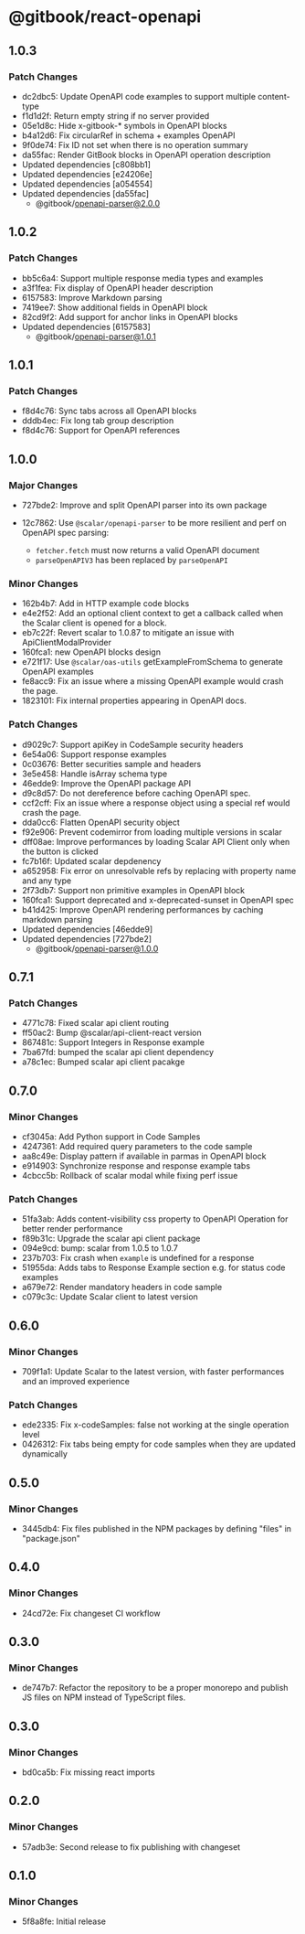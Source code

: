 # @gitbook/react-openapi

## 1.0.3

### Patch Changes

-   dc2dbc5: Update OpenAPI code examples to support multiple content-type
-   f1d1d2f: Return empty string if no server provided
-   05e1d8c: Hide x-gitbook-\* symbols in OpenAPI blocks
-   b4a12d6: Fix circularRef in schema + examples OpenAPI
-   9f0de74: Fix ID not set when there is no operation summary
-   da55fac: Render GitBook blocks in OpenAPI operation description
-   Updated dependencies [c808bb1]
-   Updated dependencies [e24206e]
-   Updated dependencies [a054554]
-   Updated dependencies [da55fac]
    -   @gitbook/openapi-parser@2.0.0

## 1.0.2

### Patch Changes

-   bb5c6a4: Support multiple response media types and examples
-   a3f1fea: Fix display of OpenAPI header description
-   6157583: Improve Markdown parsing
-   7419ee7: Show additional fields in OpenAPI block
-   82cd9f2: Add support for anchor links in OpenAPI blocks
-   Updated dependencies [6157583]
    -   @gitbook/openapi-parser@1.0.1

## 1.0.1

### Patch Changes

-   f8d4c76: Sync tabs across all OpenAPI blocks
-   dddb4ec: Fix long tab group description
-   f8d4c76: Support for OpenAPI references

## 1.0.0

### Major Changes

-   727bde2: Improve and split OpenAPI parser into its own package
-   12c7862: Use `@scalar/openapi-parser` to be more resilient and perf on OpenAPI spec parsing:

    -   `fetcher.fetch` must now returns a valid OpenAPI document
    -   `parseOpenAPIV3` has been replaced by `parseOpenAPI`

### Minor Changes

-   162b4b7: Add in HTTP example code blocks
-   e4e2f52: Add an optional client context to get a callback called when the Scalar client is opened for a block.
-   eb7c22f: Revert scalar to 1.0.87 to mitigate an issue with ApiClientModalProvider
-   160fca1: new OpenAPI blocks design
-   e721f17: Use `@scalar/oas-utils` getExampleFromSchema to generate OpenAPI examples
-   fe8acc9: Fix an issue where a missing OpenAPI example would crash the page.
-   1823101: Fix internal properties appearing in OpenAPI docs.

### Patch Changes

-   d9029c7: Support apiKey in CodeSample security headers
-   6e54a06: Support response examples
-   0c03676: Better securities sample and headers
-   3e5e458: Handle isArray schema type
-   46edde9: Improve the OpenAPI package API
-   d9c8d57: Do not dereference before caching OpenAPI spec.
-   ccf2cff: Fix an issue where a response object using a special ref would crash the page.
-   dda0cc6: Flatten OpenAPI security object
-   f92e906: Prevent codemirror from loading multiple versions in scalar
-   dff08ae: Improve performances by loading Scalar API Client only when the button is clicked
-   fc7b16f: Updated scalar depdenency
-   a652958: Fix error on unresolvable refs by replacing with property name and any type
-   2f73db7: Support non primitive examples in OpenAPI block
-   160fca1: Support deprecated and x-deprecated-sunset in OpenAPI spec
-   b41d425: Improve OpenAPI rendering performances by caching markdown parsing
-   Updated dependencies [46edde9]
-   Updated dependencies [727bde2]
    -   @gitbook/openapi-parser@1.0.0

## 0.7.1

### Patch Changes

-   4771c78: Fixed scalar api client routing
-   ff50ac2: Bump @scalar/api-client-react version
-   867481c: Support Integers in Response example
-   7ba67fd: bumped the scalar api client dependency
-   a78c1ec: Bumped scalar api client pacakge

## 0.7.0

### Minor Changes

-   cf3045a: Add Python support in Code Samples
-   4247361: Add required query parameters to the code sample
-   aa8c49e: Display pattern if available in parmas in OpenAPI block
-   e914903: Synchronize response and response example tabs
-   4cbcc5b: Rollback of scalar modal while fixing perf issue

### Patch Changes

-   51fa3ab: Adds content-visibility css property to OpenAPI Operation for better render performance
-   f89b31c: Upgrade the scalar api client package
-   094e9cd: bump: scalar from 1.0.5 to 1.0.7
-   237b703: Fix crash when `example` is undefined for a response
-   51955da: Adds tabs to Response Example section e.g. for status code examples
-   a679e72: Render mandatory headers in code sample
-   c079c3c: Update Scalar client to latest version

## 0.6.0

### Minor Changes

-   709f1a1: Update Scalar to the latest version, with faster performances and an improved experience

### Patch Changes

-   ede2335: Fix x-codeSamples: false not working at the single operation level
-   0426312: Fix tabs being empty for code samples when they are updated dynamically

## 0.5.0

### Minor Changes

-   3445db4: Fix files published in the NPM packages by defining "files" in "package.json"

## 0.4.0

### Minor Changes

-   24cd72e: Fix changeset CI workflow

## 0.3.0

### Minor Changes

-   de747b7: Refactor the repository to be a proper monorepo and publish JS files on NPM instead of TypeScript files.

## 0.3.0

### Minor Changes

-   bd0ca5b: Fix missing react imports

## 0.2.0

### Minor Changes

-   57adb3e: Second release to fix publishing with changeset

## 0.1.0

### Minor Changes

-   5f8a8fe: Initial release
